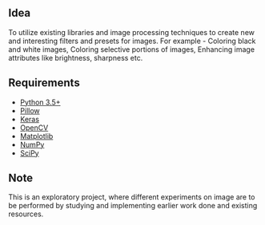 ## Idea
To utilize existing libraries and image processing techniques to create new and interesting filters and presets for images.
For example - Coloring black and white images, Coloring selective portions of images, Enhancing image attributes like brightness, sharpness etc.

## Requirements
- [Python 3.5+](https://www.python.org/)
- [Pillow]( https://pypi.org/project/Pillow/)
- [Keras]( https://keras.io)
- [OpenCV](https://opencv.org)
- [Matplotlib](https://matplotlib.org)
- [NumPy](https://numpy.org)
- [SciPy](https://scipy.org)

## Note
This is an exploratory project, where different experiments on image are to be performed by studying and implementing earlier work done and existing resources.
